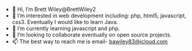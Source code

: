 - 👋 Hi, I’m Brett Wiley@BrettWiley2
- 👀 I’m interested in web development including: php, html5, javascript, css3. Eventually I would like to learn Java.
- 🌱 I’m currently learning javascript and php.
- 💞️ I’m looking to collaborate eventually on open source projects.
- 📫 The best way to reach me is email- bawiley83@icloud.com

<!---
BrettWiley2/BrettWiley2 is a ✨ special ✨ repository because its `README.md` (this file) appears on your GitHub profile.
You can click the Preview link to take a look at your changes.
--->
